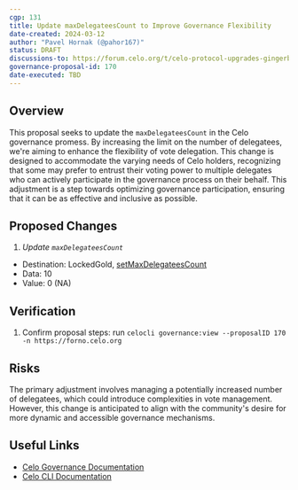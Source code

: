 ```yaml
---
cgp: 131
title: Update maxDelegateesCount to Improve Governance Flexibility
date-created: 2024-03-12
author: "Pavel Hornak (@pahor167)"
status: DRAFT
discussions-to: https://forum.celo.org/t/celo-protocol-upgrades-gingerbread-hard-fork-and-contracts-release-10/6612
governance-proposal-id: 170
date-executed: TBD
---
```


## Overview

This proposal seeks to update the `maxDelegateesCount` in the Celo governance promess. By increasing the limit on the number of delegatees, we're aiming to enhance the flexibility of vote delegation. This change is designed to accommodate the varying needs of Celo holders, recognizing that some may prefer to entrust their voting power to multiple delegates who can actively participate in the governance process on their behalf. This adjustment is a step towards optimizing governance participation, ensuring that it can be as effective and inclusive as possible.

## Proposed Changes

1. *Update `maxDelegateesCount`*
 - Destination: LockedGold, [setMaxDelegateesCount](https://github.com/celo-org/celo-monorepo/blob/7a2d29e9ffdef6cf078254142e61f896994c8a8b/packages/protocol/contracts/governance/LockedGold.sol#L160)
 - Data: 10
 - Value: 0 (NA)

## Verification

1. Confirm proposal steps: run `celocli governance:view --proposalID 170 -n https://forno.celo.org `

## Risks

The primary adjustment involves managing a potentially increased number of delegatees, which could introduce complexities in vote management. However, this change is anticipated to align with the community's desire for more dynamic and accessible governance mechanisms.

## Useful Links

- [Celo Governance Documentation](https://docs.celo.org/celo-owner-guide/governance)
- [Celo CLI Documentation](https://docs.celo.org/command-line-interface/introduction)
